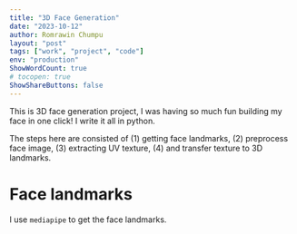 ```yaml
---
title: "3D Face Generation"
date: "2023-10-12"
author: Romrawin Chumpu
layout: "post"
tags: ["work", "project", "code"]
env: "production"
ShowWordCount: true
# tocopen: true
ShowShareButtons: false
---
```


This is 3D face generation project, I was having so much fun building my face in one click! I write it all in python. 

The steps here are consisted of (1) getting face landmarks, (2) preprocess face image, (3) extracting UV texture, (4) and transfer texture to 3D landmarks. 

# Face landmarks

I use `mediapipe` to get the face landmarks.

